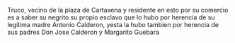 Truco, vecino de la plaza de Cartaxena y residente en esto por su comercio es a saber su negrito su propio esclavo que lo hubo por herencia de su legítima madre Antonio Calderon, yesta la hubo tambien por herencia de sus padres Don Jose Calderon y Margarito Guebara